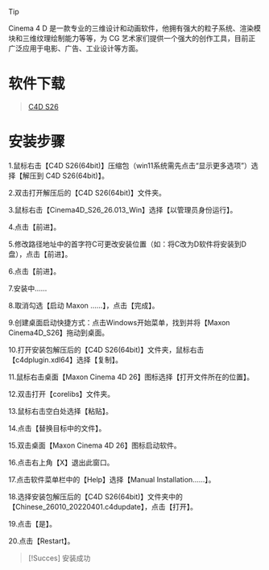 > [!tip]
> Cinema 4 D 是一款专业的三维设计和动画软件，他拥有强大的粒子系统、渲染模块和三维纹理绘制能力等等，为 CG 艺术家们提供一个强大的创作工具，目前正广泛应用于电影、广告、工业设计等方面。

# 软件下载

>  [C4D S26](https://aslant.top/123pan/?d=N7orVv-mEMV3.html)    

# 安装步骤

1.鼠标右击【C4D S26(64bit)】压缩包（win11系统需先点击“显示更多选项”）选择【解压到 C4D S26(64bit)】。

2.双击打开解压后的【C4D S26(64bit)】文件夹。

3.鼠标右击【Cinema4D_S26_26.013_Win】选择【以管理员身份运行】。

4.点击【前进】。

5.修改路径地址中的首字符C可更改安装位置（如：将C改为D软件将安装到D盘），点击【前进】。

6.点击【前进】。

7.安装中……

8.取消勾选【启动 Maxon ……】，点击【完成】。

9.创建桌面启动快捷方式：点击Windows开始菜单，找到并将【Maxon Cinema4D_S26】拖动到桌面。

10.打开安装包解压后的【C4D S26(64bit)】文件夹，鼠标右击【c4dplugin.xdl64】选择【复制】。

11.鼠标右击桌面【Maxon Cinema 4D 26】图标选择【打开文件所在的位置】。

12.双击打开【corelibs】文件夹。

13.鼠标右击空白处选择【粘贴】。

14.点击【替换目标中的文件】。

15.双击桌面【Maxon Cinema 4D 26】图标启动软件。

16.点击右上角【X】退出此窗口。

17.点击软件菜单栏中的【Help】选择【Manual Installation……】。

18.选择安装包解压后的【C4D S26(64bit)】文件夹中的【Chinese_26010_20220401.c4dupdate】，点击【打开】。

19.点击【是】。

20.点击【Restart】。

> [!Succes]
> 安装成功